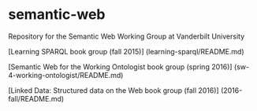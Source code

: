 # semantic-web
Repository for the Semantic Web Working Group at Vanderbilt University

[Learning SPARQL book group (fall 2015)] (learning-sparql/README.md)

[Semantic Web for the Working Ontologist book group (spring 2016)] (sw-4-working-ontologist/README.md)

[Linked Data: Structured data on the Web book group (fall 2016)] (2016-fall/README.md)
